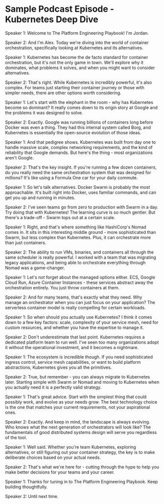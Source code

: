 # Sample Podcast Episode - Kubernetes Deep Dive

Speaker 1: Welcome to The Platform Engineering Playbook! I'm Jordan.

Speaker 2: And I'm Alex. Today we're diving into the world of container orchestration, specifically looking at Kubernetes and its alternatives.

Speaker 1: Kubernetes has become the de facto standard for container orchestration, but it's not the only game in town. We'll explore why it dominates, what problems it solves, and when you might want to consider alternatives.

Speaker 2: That's right. While Kubernetes is incredibly powerful, it's also complex. For teams just starting their container journey or those with simpler needs, there are other options worth considering.

Speaker 1: Let's start with the elephant in the room - why has Kubernetes become so dominant? It really comes down to its origin story at Google and the problems it was designed to solve.

Speaker 2: Exactly. Google was running billions of containers long before Docker was even a thing. They had this internal system called Borg, and Kubernetes is essentially the open-source evolution of those ideas.

Speaker 1: And that pedigree shows. Kubernetes was built from day one to handle massive scale, complex networking requirements, and the kind of reliability that Google demands. But here's the thing - most organizations aren't Google.

Speaker 2: That's the key insight. If you're running a few dozen containers, do you really need the same orchestration system that was designed for millions? It's like using a Formula One car for your daily commute.

Speaker 1: So let's talk alternatives. Docker Swarm is probably the most approachable. It's built right into Docker, uses familiar commands, and can get you up and running in minutes.

Speaker 2: I've seen teams go from zero to production with Swarm in a day. Try doing that with Kubernetes! The learning curve is so much gentler. But there's a trade-off - Swarm tops out at a certain scale.

Speaker 1: Right, and that's where something like HashiCorp's Nomad comes in. It sits in this interesting middle ground - more sophisticated than Swarm, but less complex than Kubernetes. Plus, it can orchestrate more than just containers.

Speaker 2: The ability to run VMs, binaries, and containers all through the same scheduler is really powerful. I worked with a team that was migrating legacy applications, and being able to orchestrate everything through Nomad was a game-changer.

Speaker 1: Let's not forget about the managed options either. ECS, Google Cloud Run, Azure Container Instances - these services abstract away the orchestration entirely. You just throw containers at them.

Speaker 2: And for many teams, that's exactly what they need. Why manage an orchestrator when you can just focus on your application? The serverless container model is really compelling for certain workloads.

Speaker 1: So when should you actually use Kubernetes? I think it comes down to a few key factors: scale, complexity of your service mesh, need for custom resources, and whether you have the expertise to manage it.

Speaker 2: Don't underestimate that last point. Kubernetes requires a dedicated platform team to run well. I've seen too many organizations adopt it without the operational investment, and it becomes a nightmare.

Speaker 1: The ecosystem is incredible though. If you need sophisticated ingress control, service mesh capabilities, or want to build platform abstractions, Kubernetes gives you all the primitives.

Speaker 2: True, but remember - you can always migrate to Kubernetes later. Starting simple with Swarm or Nomad and moving to Kubernetes when you actually need it is a perfectly valid strategy.

Speaker 1: That's great advice. Start with the simplest thing that could possibly work, and evolve as your needs grow. The best technology choice is the one that matches your current requirements, not your aspirational ones.

Speaker 2: Exactly. And keep in mind, the landscape is always evolving. Who knows what the next generation of orchestrators will look like? The fundamentals of good distributed systems design will serve you regardless of the tool.

Speaker 1: Well said. Whether you're team Kubernetes, exploring alternatives, or still figuring out your container strategy, the key is to make deliberate choices based on your actual needs.

Speaker 2: That's what we're here for - cutting through the hype to help you make better decisions for your teams and your career.

Speaker 1: Thanks for tuning in to The Platform Engineering Playbook. Keep building thoughtfully.

Speaker 2: Until next time.